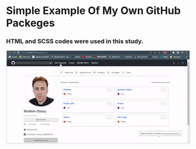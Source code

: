 <h1> Simple Example Of My Own GitHub Packeges </h1>

<h3> HTML and SCSS codes were used in this study. </h3>

![](img/screen.gif)
